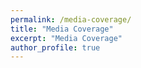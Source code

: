 ```yaml
---
permalink: /media-coverage/
title: "Media Coverage"
excerpt: "Media Coverage"
author_profile: true
---
```

